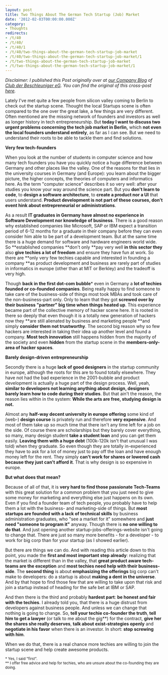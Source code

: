 ```yaml
---
layout: post
title: Two Things About The German Tech Startup (Job) Market
date: '2012-02-03T00:00:00.000Z'
category:
- Thoughts
redirects:
- /t/40
- /t/40/
- /t/40/1
- /t/40/two-things-about-the-german-tech-startup-job-market
- /t/40/two-things-about-the-german-tech-startup-job-market/1
- /t/two-things-about-the-german-tech-startup-job-market
- /t/two-things-about-the-german-tech-startup-job-market/1
---
```




_Disclaimer: I published this Post originally over at [our Company Blog](http://blog.dieBeschleuniger.de) of [Club der Beschleuniger eG](http://www.dieBeschleuniger.de). You can find the original of this cross-post [here](http://blog.diebeschleuniger.de/2012/02/two-things-about-german-tech-startup.html)._

Lately I've met quite a few people from silicon valley coming to Berlin to check out the startup scene. Thought the local Startups scene is often compared to the one over the great lake, a few things are very different. Often mentioned are the missing network of founders and investors as well as longer history in tech entrepreneurship. But **today I want to discuss two urgent problems concerning the tech job market in Berlin,** which **not even the local founders understand entirely**, as far as I can see. But we need to understand their roots to be able to tackle them and find solutions.

 **Very few tech-founders**

When you look at the number of students in computer science and how many tech founders you have you quickly notice a huge difference between Germany and other places like the valley. One of the reasons for that lies in the university courses in Germany (and Europe):&nbsp;you learn about the bigger picture, the higher concepts, the theories of computers and informatics here. As the term "computer science" describes it so very well: after your studies you know your way around the science part. But you **don't learn to code**, to **design a software architecture**, to **create a product nor a UI** that users understand. **Product development is not part of these courses, don't event hink about entrepreneurial or administrations**.


As a result **IT graduates in Germany have almost no experience in Software Development nor knowledge of business**. There is a good reason why established companies like Microsoft, SAP or IBM expect a transition period of 6-12 months for a graduate in their company before they can even consider him able to be part of a development team. But at the same time there is a huge demand for software and hardware engineers world wide. So **established companies **don't only **pay very well **in this sector they** also **give techies a lot of freedom** and ensure they have fun at work. So there are **only very few techies capable and interested in founding a company&nbsp;**as product development and business are rarely part of studies in informatics in europe (other than at MIT or Berkley) and the tradeoff is very high.


Though **back in the first dot-com bubble*** even in Germany a **lot of techies founded or co-founded companies**. Being really happy to find someone to take care of the business-side of things most took MBAs and took care of the non-business-part only. Only to learn that they got **screwed over by their business "partner" big time when things heated up**.&nbsp;This experience became part of the collective memory of hacker scene here. It is rooted in there so deeply that even though it is a totally new generation of hackers now they **are still alienated by business and marketing people **and simply **consider them not trustworthy**. The second big reason why so few hackers are interested in taking their idea up another level and found a company. **Most tech innovation** still happens hidden from the majority of the society and even **hidden** from the startup scene in the **members-only-area of hacker spaces**.

**Barely design-driven entrepreneurship**

Secondly there is a huge **lack of good designers** in the startup community in europe, although the roots for this are to found totally elsewhere. They have not had the bad experience in the 2001-bubble and product development is actually a huge part of the design process. Well, yeah, **similar to developers not learning anything about design, designers barely learn how to code during their studies**. But that ain't the reason, the reason lies within in the system: **While the arts are free, studying design is not.**


Almost any **half-way decent university in europe offering** some kind of (web-) **design course** is privately run and therefore **very expensive**. And most of them take up so much time that there isn't any time left for a job on the side. Of course there are scholarships but they barely cover everything, so many, many design student **take a student loan** and you can get them easily. **Leaving them with a huge debt** (100k-120k isn't that&nbsp;unusual&nbsp;I was told) when they graduate. So even though they are totally in-experienced they have to ask for a lot of money just to pay off the loan and have enough money left for the rent. They simply **can't work for shares or lowered cash because they just can't afford it**. That is why design is so expensive in europe.

 **But what does that mean?**

Because of all of that, it is **very hard to find those passionate Tech-Teams** with this great solution for a common problem that you just need to give some money for marketing and everything else just happens on its own. Even if you find a founder team of tech people, you probably have to help them a lot with the business- and marketing-side of things. But **most startups are founded with a lack of technical skills** by business administration graduates, who "see a market for it" somewhere and **just need "someone to program it"** anyway. Though there is **no one willing to do that**. And just opening another startup-jobs-offerings-website isn't going to change that. There are just so many more benefits - for a developer - to work for big corp than for your startup (as I showed earlier).


But there are things we can do. And with reading this article down to this point, you made the **first and most important step already**:&nbsp;realizing&nbsp;that the market is different than in the valley, that **great product aware tech-teams are the exception** and **most techies need help with their business-side**. The **second thing** is about **emphasizing&nbsp;the offerings**&nbsp;big corp can't make to developers: do a startup is about **making a dent in the universe**. And by that hope to find those few that are willing to take upon that risk and join a startup instead of heading for the safe bet at IBM or SAP.


And then there is the third and probably **hardest part**: **be honest and fair with the techies**. I already told you, that there is a huge distrust from developers against business people. And unless we can change that nothing is going to change. So, **tell your techie co-founder the truth**, **tell him to get a lawyer** (or talk to me about the gig**) for the contract, **give her the shares she really deserves**, **talk about exist-strategies openly** and **negotiate in his&nbsp;favor**&nbsp;when there is an investor. In short: **stop screwing with him**.


When we do that, there is a real chance more techies are willing to join the startup scene and help create awesome products.


<small>* Yes, I said "first".<br>
** I offer free advice and help for techies, who are unsure about the co-founding they are doing.</small>
